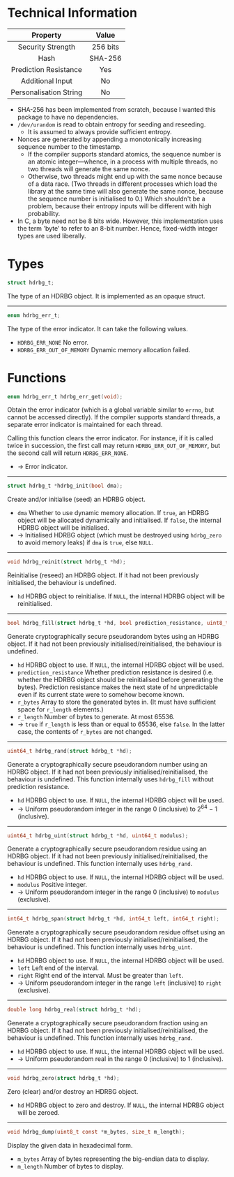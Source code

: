# Technical Information
| Property               | Value    |
| :--------------------: | :------: |
| Security Strength      | 256 bits |
| Hash                   | SHA-256  |
| Prediction Resistance  | Yes      |
| Additional Input       | No       |
| Personalisation String | No       |

* SHA-256 has been implemented from scratch, because I wanted this package to have no dependencies.
* `/dev/urandom` is read to obtain entropy for seeding and reseeding.
  * It is assumed to always provide sufficient entropy.
* Nonces are generated by appending a monotonically increasing sequence number to the timestamp.
  * If the compiler supports standard atomics, the sequence number is an atomic integer—whence, in a process with
    multiple threads, no two threads will generate the same nonce.
  * Otherwise, two threads might end up with the same nonce because of a data race. (Two threads in different processes
    which load the library at the same time will also generate the same nonce, because the sequence number is
    initialised to 0.) Which shouldn't be a problem, because their entropy inputs will be different with high
    probability.
* In C, a byte need not be 8 bits wide. However, this implementation uses the term 'byte' to refer to an 8-bit number.
  Hence, fixed-width integer types are used liberally.

# Types
```C
struct hdrbg_t;
```
The type of an HDRBG object. It is implemented as an opaque struct.

---

```C
enum hdrbg_err_t;
```
The type of the error indicator. It can take the following values.
* `HDRBG_ERR_NONE` No error.
* `HDRBG_ERR_OUT_OF_MEMORY` Dynamic memory allocation failed.

# Functions
```C
enum hdrbg_err_t hdrbg_err_get(void);
```
Obtain the error indicator (which is a global variable similar to `errno`, but cannot be accessed directly). If the
compiler supports standard threads, a separate error indicator is maintained for each thread.

Calling this function clears the error indicator. For instance, if it is called twice in succession, the first call
may return `HDRBG_ERR_OUT_OF_MEMORY`, but the second call will return `HDRBG_ERR_NONE`.

* → Error indicator.

---

```C
struct hdrbg_t *hdrbg_init(bool dma);
```
Create and/or initialise (seed) an HDRBG object.
* `dma` Whether to use dynamic memory allocation. If `true`, an HDRBG object will be allocated dynamically and
  initialised. If `false`, the internal HDRBG object will be initialised.
* → Initialised HDRBG object (which must be destroyed using `hdrbg_zero` to avoid memory leaks) if `dma` is `true`,
  else `NULL`.

---

```C
void hdrbg_reinit(struct hdrbg_t *hd);
```
Reinitialise (reseed) an HDRBG object. If it had not been previously initialised, the behaviour is undefined.
* `hd` HDRBG object to reinitialise. If `NULL`, the internal HDRBG object will be reinitialised.

---

```C
bool hdrbg_fill(struct hdrbg_t *hd, bool prediction_resistance, uint8_t *r_bytes, size_t r_length);
```
Generate cryptographically secure pseudorandom bytes using an HDRBG object. If it had not been previously
initialised/reinitialised, the behaviour is undefined.
* `hd` HDRBG object to use. If `NULL`, the internal HDRBG object will be used.
* `prediction_resistance` Whether prediction resistance is desired (i.e. whether the HDRBG object should be
  reinitialised before generating the bytes). Prediction resistance makes the next state of `hd` unpredictable even if
  its current state were to somehow become known.
* `r_bytes` Array to store the generated bytes in. (It must have sufficient space for `r_length` elements.)
* `r_length` Number of bytes to generate. At most 65536.
* → `true` if `r_length` is less than or equal to 65536, else `false`. In the latter case, the contents of `r_bytes`
  are not changed.

---

```C
uint64_t hdrbg_rand(struct hdrbg_t *hd);
```
Generate a cryptographically secure pseudorandom number using an HDRBG object. If it had not been previously
initialised/reinitialised, the behaviour is undefined. This function internally uses `hdrbg_fill` without prediction
resistance.
* `hd` HDRBG object to use. If `NULL`, the internal HDRBG object will be used.
* → Uniform pseudorandom integer in the range 0 (inclusive) to 2<sup>64</sup> − 1 (inclusive).

---

```C
uint64_t hdrbg_uint(struct hdrbg_t *hd, uint64_t modulus);
```
Generate a cryptographically secure pseudorandom residue using an HDRBG object. If it had not been previously
initialised/reinitialised, the behaviour is undefined. This function internally uses `hdrbg_rand`.
* `hd` HDRBG object to use. If `NULL`, the internal HDRBG object will be used.
* `modulus` Positive integer.
* → Uniform pseudorandom integer in the range 0 (inclusive) to `modulus` (exclusive).

---

```C
int64_t hdrbg_span(struct hdrbg_t *hd, int64_t left, int64_t right);
```
Generate a cryptographically secure pseudorandom residue offset using an HDRBG object. If it had not been previously
initialised/reinitialised, the behaviour is undefined. This function internally uses `hdrbg_uint`.
* `hd` HDRBG object to use. If `NULL`, the internal HDRBG object will be used.
* `left` Left end of the interval.
* `right` Right end of the interval. Must be greater than `left`.
* → Uniform pseudorandom integer in the range `left` (inclusive) to `right` (exclusive).

---

```C
double long hdrbg_real(struct hdrbg_t *hd);
```
Generate a cryptographically secure pseudorandom fraction using an HDRBG object. If it had not been previously
initialised/reinitialised, the behaviour is undefined. This function internally uses `hdrbg_rand`.
* `hd` HDRBG object to use. If `NULL`, the internal HDRBG object will be used.
* → Uniform pseudorandom real in the range 0 (inclusive) to 1 (inclusive).

---

```C
void hdrbg_zero(struct hdrbg_t *hd);
```
Zero (clear) and/or destroy an HDRBG object.
* `hd` HDRBG object to zero and destroy. If `NULL`, the internal HDRBG object will be zeroed.

---

```C
void hdrbg_dump(uint8_t const *m_bytes, size_t m_length);
```
Display the given data in hexadecimal form.
* `m_bytes` Array of bytes representing the big-endian data to display.
* `m_length` Number of bytes to display.
